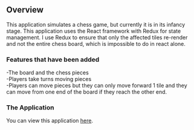 ## Overview
This application simulates a chess game, but currently it is in its infancy stage. This application uses the React framework with Redux for state management. I use Redux to ensure that only the affected tiles re-render and not the entire chess board, which is impossible to do in react alone.

### Features that have been added
-The board and the chess pieces <br>
-Players take turns moving pieces <br>
-Players can move pieces but they can only move forward 1 tile and they can move from one end of the board if they reach the other end.

### The Application
You can view this application [here](https://ryanarine.github.io/Chess/).
